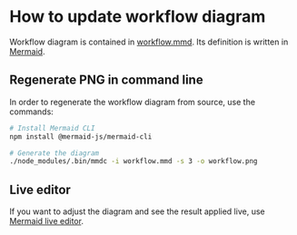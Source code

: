 # How to update workflow diagram

Workflow diagram is contained in [workflow.mmd](workflow.mmd). Its definition is written in [Mermaid](https://github.com/mermaid-js/mermaid).

## Regenerate PNG in command line

In order to regenerate the workflow diagram from source, use the commands:

```bash
# Install Mermaid CLI
npm install @mermaid-js/mermaid-cli

# Generate the diagram
./node_modules/.bin/mmdc -i workflow.mmd -s 3 -o workflow.png
```

## Live editor

If you want to adjust the diagram and see the result applied live, use [Mermaid live editor](https://mermaid-js.github.io/mermaid-live-editor/).
